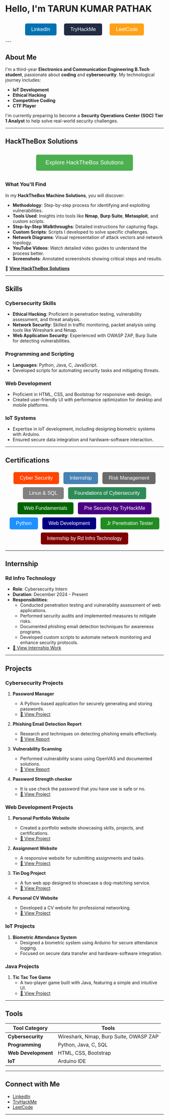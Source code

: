 
# Hello, I'm TARUN KUMAR PATHAK

<div style="text-align: center; margin-top: 20px;">
  <a href="https://www.linkedin.com/in/tarun-kumar-pathak/" target="_blank" style="text-decoration: none;">
    <button style="background-color: #0072b1; color: white; border: none; padding: 10px 20px; margin: 10px; border-radius: 5px; font-size: 16px; cursor: pointer;"
            onmouseover="this.style.opacity='0.8'" 
            onmouseout="this.style.opacity='1'">
      LinkedIn
    </button>
  </a>
  <a href="https://tryhackme.com/r/p/tarunkumar910" target="_blank" style="text-decoration: none;">
    <button style="background-color: #212C42; color: white; border: none; padding: 10px 20px; margin: 10px; border-radius: 5px; font-size: 16px; cursor: pointer;"
            onmouseover="this.style.opacity='0.8'" 
            onmouseout="this.style.opacity='1'">
      TryHackMe
    </button>
  </a>
  <a href="https://leetcode.com/u/tarunkumar910/" target="_blank" style="text-decoration: none;">
    <button style="background-color: #FFA116; color: white; border: none; padding: 10px 20px; margin: 10px; border-radius: 5px; font-size: 16px; cursor: pointer;"
            onmouseover="this.style.opacity='0.8'" 
            onmouseout="this.style.opacity='1'">
      LeetCode
    </button>
  </a>
</div>
---

## About Me

I'm a third-year **Electronics and Communication Engineering B.Tech student**, passionate about **coding** and **cybersecurity**. My technological journey includes:

- **IoT Development**
- **Ethical Hacking**
- **Competitive Coding**
- **CTF Player**

I'm currently preparing to become a **Security Operations Center (SOC) Tier 1 Analyst** to help solve real-world security challenges.

---

## HackTheBox Solutions

<div style="text-align: center; margin-top: 20px;">
  <a href="hackthebox.md" target="_blank" style="text-decoration: none;">
    <button style="background-color: #4CAF50; color: white; border: none; padding: 15px 30px; margin: 10px; border-radius: 5px; font-size: 18px; cursor: pointer;"
            onmouseover="this.style.opacity='0.8'" 
            onmouseout="this.style.opacity='1'">
      Explore HackTheBox Solutions
    </button>
  </a>
</div>

### What You'll Find

In my **HackTheBox Machine Solutions**, you will discover:

- **Methodology**: Step-by-step process for identifying and exploiting vulnerabilities.
- **Tools Used**: Insights into tools like **Nmap**, **Burp Suite**, **Metasploit**, and custom scripts.
- **Step-by-Step Walkthroughs**: Detailed instructions for capturing flags.
- **Custom Scripts**: Scripts I developed to solve specific challenges.
- **Network Diagrams**: Visual representation of attack vectors and network topology.
- **YouTube Videos**: Watch detailed video guides to understand the process better.
- **Screenshots**: Annotated screenshots showing critical steps and results.

🔗 **[View HackTheBox Solutions](hackthebox.md)**
  
---

## Skills

### Cybersecurity Skills

- **Ethical Hacking**: Proficient in penetration testing, vulnerability assessment, and threat analysis.
- **Network Security**: Skilled in traffic monitoring, packet analysis using tools like Wireshark and Nmap.
- **Web Application Security**: Experienced with OWASP ZAP, Burp Suite for detecting vulnerabilities.

### Programming and Scripting

- **Languages**: Python, Java, C, JavaScript.
- Developed scripts for automating security tasks and mitigating threats.

### Web Development

- Proficient in HTML, CSS, and Bootstrap for responsive web design.
- Created user-friendly UI with performance optimization for desktop and mobile platforms.

### IoT Systems

- Expertise in IoT development, including designing biometric systems with Arduino.
- Ensured secure data integration and hardware-software interaction.

---

## Certifications

<div style="text-align: center; margin-top: 20px;">

  <!-- Cyber Security -->
  <a href="https://cit2.internshipstudio.com/certificates/validate_certificate.php?verify=ISETHT103046" target="_blank" style="text-decoration: none; display: inline-block; margin: 5px;">
    <button onmouseover="this.style.opacity='0.8'" onmouseout="this.style.opacity='1'" style="background-color: #FF4500; color: white; border: none; padding: 10px 20px; border-radius: 5px; font-size: 16px; cursor: pointer;">
      Cyber Security
    </button>
  </a>

  <!-- Internship -->
  <a href="https://cit2.internshipstudio.com/certificates/validate_certificate.php?verify=ISETHI103046" target="_blank" style="text-decoration: none; display: inline-block; margin: 5px;">
    <button onmouseover="this.style.opacity='0.8'" onmouseout="this.style.opacity='1'" style="background-color: #4682B4; color: white; border: none; padding: 10px 20px; border-radius: 5px; font-size: 16px; cursor: pointer;">
      Internship
    </button>
  </a>

  <!-- Risk Management -->
  <a href="https://www.coursera.org/account/accomplishments/verify/36AJC7S2JA57" target="_blank" style="text-decoration: none; display: inline-block; margin: 5px;">
    <button onmouseover="this.style.opacity='0.8'" onmouseout="this.style.opacity='1'" style="background-color: #696969; color: white; border: none; padding: 10px 20px; border-radius: 5px; font-size: 16px; cursor: pointer;">
      Risk Management
    </button>
  </a>

  <!-- Linux & SQL -->
  <a href="https://www.coursera.org/account/accomplishments/verify/1JZ3FD5ZOVBA" target="_blank" style="text-decoration: none; display: inline-block; margin: 5px;">
    <button onmouseover="this.style.opacity='0.8'" onmouseout="this.style.opacity='1'" style="background-color: #808080; color: white; border: none; padding: 10px 20px; border-radius: 5px; font-size: 16px; cursor: pointer;">
      Linux & SQL
    </button>
  </a>

  <!-- Foundations of Cybersecurity -->
  <a href="https://www.coursera.org/account/accomplishments/verify/B506671WRWX4" target="_blank" style="text-decoration: none; display: inline-block; margin: 5px;">
    <button onmouseover="this.style.opacity='0.8'" onmouseout="this.style.opacity='1'" style="background-color: #2E8B57; color: white; border: none; padding: 10px 20px; border-radius: 5px; font-size: 16px; cursor: pointer;">
      Foundations of Cybersecurity
    </button>
  </a>

  <!-- Web Fundamentals -->
  <a href="https://tryhackme-certificates.s3-eu-west-1.amazonaws.com/THM-SE9TRGWNI4.pdf" target="_blank" style="text-decoration: none; display: inline-block; margin: 5px;">
    <button onmouseover="this.style.opacity='0.8'" onmouseout="this.style.opacity='1'" style="background-color: #006400; color: white; border: none; padding: 10px 20px; border-radius: 5px; font-size: 16px; cursor: pointer;">
      Web Fundamentals
    </button>
  </a>

  <!-- Pre Security by TryHackMe -->
  <a href="https://tryhackme-certificates.s3-eu-west-1.amazonaws.com/THM-C2G2ZXOENZ.png" target="_blank" style="text-decoration: none; display: inline-block; margin: 5px;">
    <button onmouseover="this.style.opacity='0.8'" onmouseout="this.style.opacity='1'" style="background-color: #4B0082; color: white; border: none; padding: 10px 20px; border-radius: 5px; font-size: 16px; cursor: pointer;">
      Pre Security by TryHackMe
    </button>
  </a>

  <!-- Python -->
  <a href="https://www.udemy.com/certificate/UC-17a06d36-a8ca-415b-831e-e77a586a0b33/" target="_blank" style="text-decoration: none; display: inline-block; margin: 5px;">
    <button onmouseover="this.style.opacity='0.8'" onmouseout="this.style.opacity='1'" style="background-color: #1E90FF; color: white; border: none; padding: 10px 20px; border-radius: 5px; font-size: 16px; cursor: pointer;">
      Python
    </button>
  </a>

  <!-- Web Development -->
  <a href="https://www.udemy.com/certificate/UC-53aacb89-3dfd-4d80-bed1-3db59eda547b/" target="_blank" style="text-decoration: none; display: inline-block; margin: 5px;">
    <button onmouseover="this.style.opacity='0.8'" onmouseout="this.style.opacity='1'" style="background-color: #000080; color: white; border: none; padding: 10px 20px; border-radius: 5px; font-size: 16px; cursor: pointer;">
      Web Development
    </button>
  </a>

  <!-- Jr Penetration Tester -->
  <a href="https://tryhackme-certificates.s3-eu-west-1.amazonaws.com/THM-SH6LXAN6U5.pdf" target="_blank" style="text-decoration: none; display: inline-block; margin: 5px;">
    <button onmouseover="this.style.opacity='0.8'" onmouseout="this.style.opacity='1'" style="background-color: #228B22; color: white; border: none; padding: 10px 20px; border-radius: 5px; font-size: 16px; cursor: pointer;">
      Jr Penetration Tester
    </button>
  </a>

  <!-- Internship by Rd Infro Technology -->
  <a href="https://github.com/tarunkumar910/RD_INFRO_TECHNOLOGY/blob/main/Attachment/CYBER%20SECURITY.png" target="_blank" style="text-decoration: none; display: inline-block; margin: 5px;">
    <button onmouseover="this.style.opacity='0.8'" onmouseout="this.style.opacity='1'" style="background-color: #800000; color: white; border: none; padding: 10px 20px; border-radius: 5px; font-size: 16px; cursor: pointer;">
      Internship by Rd Infro Technology
    </button>
  </a>
</div>



---

## Internship

### Rd Infro Technology  
- **Role**: Cybersecurity Intern  
- **Duration**: December 2024 - Present  
- **Responsibilities**:  
  - Conducted penetration testing and vulnerability assessment of web applications.  
  - Performed security audits and implemented measures to mitigate risks.  
  - Documented phishing email detection techniques for awareness programs.  
  - Developed custom scripts to automate network monitoring and enhance security protocols.  
- [🔗 View Internship Work](https://github.com/tarunkumar910/RD_INFRO_TECHNOLOGY)

---






## Projects

### Cybersecurity Projects

1. **Password Manager**  
   - A Python-based application for securely generating and storing passwords.  
   - [🔗 View Project](https://github.com/tarunkumar910/RD_INFRO_TECHNOLOGY/tree/main/Password%20manager%20Guide)

2. **Phishing Email Detection Report**  
   - Research and techniques on detecting phishing emails effectively.  
   - [🔗 View Report](https://github.com/tarunkumar910/RD_INFRO_TECHNOLOGY/blob/main/Phishing%20Awareness/Phishing%20Campingn/SIMULATED%20PHISHING%20CAMPAIGN%20REPORT.pdf)

3. **Vulnerability Scanning**  
   - Performed vulnerability scans using OpenVAS and documented solutions.
   - [🔗 View Report](https://github.com/tarunkumar910/RD_INFRO_TECHNOLOGY/blob/main/Open%20VAS/report-002ed79e-c41f-4d81-9d29-f0329fbb1462.pdf)
     
4. **Password Strength checker**  
   - It is use check the password that you have use is safe or no.
   - [🔗 View Project]( https://github.com/tarunkumar910/password_strength_checker)
  
     


### Web Development Projects

1. **Personal Portfolio Website**  
   - Created a portfolio website showcasing skills, projects, and certifications.  
   - [🔗 View Project](https://tarunkumar910.github.io/personal/)

2. **Assignment Website**  
   - A responsive website for submitting assignments and tasks.  
   - [🔗 View Project](https://tarunkumar910.github.io/Assignment/)

3. **Tin Dog Project**  
   - A fun web app designed to showcase a dog-matching service.  
   - [🔗 View Project](https://tarunkumar910.github.io/tin-dog-project/)

4. **Personal CV Website**  
   - Developed a CV website for professional networking.  
   - [🔗 View Project](https://tarunkumar910.github.io/cv/)



### IoT Projects

1. **Biometric Attendance System**  
   - Designed a biometric system using Arduino for secure attendance logging.  
   - Focused on secure data transfer and hardware-software integration.



### Java Projects

1. **Tic Tac Toe Game**  
   - A two-player game built with Java, featuring a simple and intuitive UI.  
   - [🔗 View Project](https://github.com/tarunkumar910/tic_tac_to_game)

---

## Tools

| Tool Category       | Tools                                                                 |
|---------------------|----------------------------------------------------------------------|
| **Cybersecurity**   | Wireshark, Nmap, Burp Suite, OWASP ZAP                               |
| **Programming**     | Python, Java, C, SQL                                        |
| **Web Development** | HTML, CSS, Bootstrap                                                |
| **IoT**             | Arduino IDE                                                        |

---

## Connect with Me

- [LinkedIn](https://www.linkedin.com/in/tarun-kumar-pathak/)
- [TryHackMe](https://tryhackme.com/r/p/tarunkumar910)
- [LeetCode](https://leetcode.com/u/tarunkumar910/)

---
